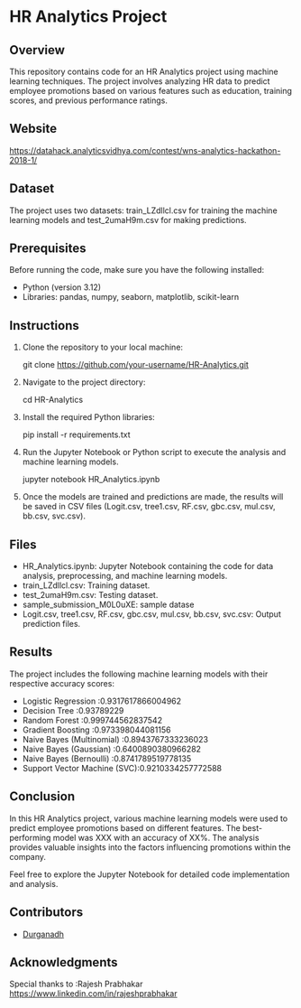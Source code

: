 # HR Analytics Project

## Overview

This repository contains code for an HR Analytics project using machine learning techniques. 
The project involves analyzing HR data to predict employee promotions based on various features such as education, training scores, and previous performance ratings.

## Website
https://datahack.analyticsvidhya.com/contest/wns-analytics-hackathon-2018-1/

## Dataset

The project uses two datasets: train_LZdllcl.csv for training the machine learning models and test_2umaH9m.csv for making predictions.

## Prerequisites

Before running the code, make sure you have the following installed:

- Python (version 3.12)
- Libraries: pandas, numpy, seaborn, matplotlib, scikit-learn

## Instructions

1. Clone the repository to your local machine:

      git clone https://github.com/your-username/HR-Analytics.git
   
2. Navigate to the project directory:

      cd HR-Analytics
   
3. Install the required Python libraries:

      pip install -r requirements.txt
   
4. Run the Jupyter Notebook or Python script to execute the analysis and machine learning models.

      jupyter notebook HR_Analytics.ipynb
   
5. Once the models are trained and predictions are made, the results will be saved in CSV files (Logit.csv, tree1.csv, RF.csv, gbc.csv, mul.csv, bb.csv, svc.csv).

## Files

- HR_Analytics.ipynb: Jupyter Notebook containing the code for data analysis, preprocessing, and machine learning models.
- train_LZdllcl.csv: Training dataset.
- test_2umaH9m.csv: Testing dataset.
- sample_submission_M0L0uXE: sample datase
- Logit.csv, tree1.csv, RF.csv, gbc.csv, mul.csv, bb.csv, svc.csv: Output prediction files.

## Results

The project includes the following machine learning models with their respective accuracy scores:

- Logistic Regression         :0.9317617866004962
- Decision Tree               :0.93789229
- Random Forest               :0.999744562837542
- Gradient Boosting           :0.973398044081156
- Naive Bayes (Multinomial)   :0.8943767333236023
- Naive Bayes (Gaussian)      :0.6400890380966282
- Naive Bayes (Bernoulli)     :0.8741789519778135
- Support Vector Machine (SVC):0.9210334257772588

## Conclusion

In this HR Analytics project, various machine learning models were used to predict employee promotions based on different features. 
The best-performing model was XXX with an accuracy of XX%. The analysis provides valuable insights into the factors influencing promotions within the company.

Feel free to explore the Jupyter Notebook for detailed code implementation and analysis.

## Contributors

- [Durganadh](https://github.com/Durganadh3)

## Acknowledgments

Special thanks to :Rajesh Prabhakar
https://www.linkedin.com/in/rajeshprabhakar

